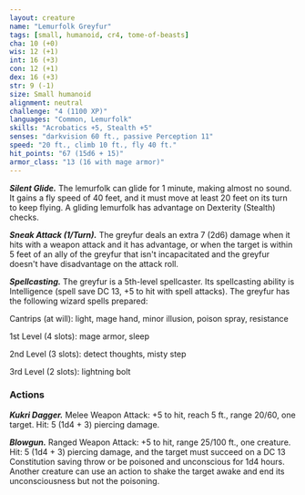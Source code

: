 ```yaml
---
layout: creature
name: "Lemurfolk Greyfur"
tags: [small, humanoid, cr4, tome-of-beasts]
cha: 10 (+0)
wis: 12 (+1)
int: 16 (+3)
con: 12 (+1)
dex: 16 (+3)
str: 9 (-1)
size: Small humanoid
alignment: neutral
challenge: "4 (1100 XP)"
languages: "Common, Lemurfolk"
skills: "Acrobatics +5, Stealth +5"
senses: "darkvision 60 ft., passive Perception 11"
speed: "20 ft., climb 10 ft., fly 40 ft."
hit_points: "67 (15d6 + 15)"
armor_class: "13 (16 with mage armor)"
---
```


***Silent Glide.*** The lemurfolk can glide for 1 minute, making almost no sound. It gains a fly speed of 40 feet, and it must move at least 20 feet on its turn to keep flying. A gliding lemurfolk has advantage on Dexterity (Stealth) checks.

***Sneak Attack (1/Turn).*** The greyfur deals an extra 7 (2d6) damage when it hits with a weapon attack and it has advantage, or when the target is within 5 feet of an ally of the greyfur that isn't incapacitated and the greyfur doesn't have disadvantage on the attack roll.

***Spellcasting.*** The greyfur is a 5th-level spellcaster. Its spellcasting ability is Intelligence (spell save DC 13, +5 to hit with spell attacks). The greyfur has the following wizard spells prepared:

Cantrips (at will): light, mage hand, minor illusion, poison spray, resistance

1st Level (4 slots): mage armor, sleep

2nd Level (3 slots): detect thoughts, misty step

3rd Level (2 slots): lightning bolt

### Actions

***Kukri Dagger.*** Melee Weapon Attack: +5 to hit, reach 5 ft., range 20/60, one target. Hit: 5 (1d4 + 3) piercing damage.

***Blowgun.*** Ranged Weapon Attack: +5 to hit, range 25/100 ft., one creature. Hit: 5 (1d4 + 3) piercing damage, and the target must succeed on a DC 13 Constitution saving throw or be poisoned and unconscious for 1d4 hours. Another creature can use an action to shake the target awake and end its unconsciousness but not the poisoning.

